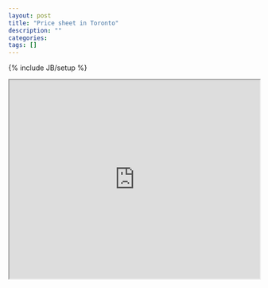 ```yaml
---
layout: post
title: "Price sheet in Toronto"
description: ""
categories: 
tags: []
---
```

{% include JB/setup %}

<iframe src="https://docs.google.com/spreadsheets/d/1w6g9DuJ5AhDjRz91xSqhVgvewpU9QJNNPdjVetiNp8E/pubhtml?gid=0&amp;single=true&amp;widget=true&amp;headers=false" width="100%" height="400px"></iframe>